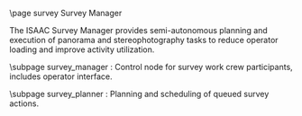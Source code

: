 \page survey Survey Manager

The ISAAC Survey Manager provides semi-autonomous planning and execution of panorama and stereophotography tasks to reduce operator loading and improve activity utilization.

\subpage survey_manager : Control node for survey work crew participants, includes operator interface.

\subpage survey_planner : Planning and scheduling of queued survey actions.
